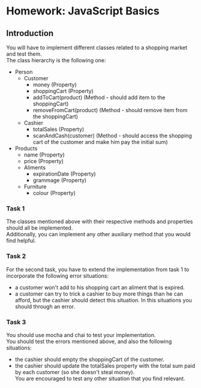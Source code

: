 # Homework: JavaScript Basics

## Introduction
You will have to implement different classes related to a shopping market and test them. <br>
The class hierarchy is the following one:
 - Person
   - Customer
     * money (Property)
     * shoppingCart (Property)
     * addToCart(product) (Method - should add item to the shoppingCart)
     * removeFromCart(product) (Method - should remove item from the shoppingCart)
   - Cashier
     * totalSales (Property)
     * scanAndCash(customer) (Method - should access the shopping cart of the customer and make him pay the initial sum)
 - Products
     * name (Property)
     * price (Property)
   - Aliments
     * expirationDate (Property)
     * grammage (Property)
   - Furniture
     * colour (Property)

### Task 1
The classes mentioned above with their respective methods and properties should all be implemented. <br>
Additionally, you can implement any other auxiliary method that you would find helpful. <br>
### Task 2
For the second task, you have to extend the implementation from task 1 to incorporate the following error situations:
 - a customer won't add to his shopping cart an aliment that is expired.
 - a customer can try to trick a cashier to buy more things than he can afford, but the cashier should detect this situation.
In this situations you should through an error.
### Task 3
You should use mocha and chai to test your implementation. <br>
You should test the errors mentioned above, and also the following situations:
 - the cashier should empty the shoppingCart of the customer.
 - the cashier should update the totalSales property with the total sum paid by each customer (so she doesn't steal money). <br>
You are encouraged to test any other situation that you find relevant.